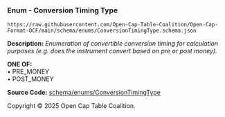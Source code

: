 ### Enum - Conversion Timing Type

`https://raw.githubusercontent.com/Open-Cap-Table-Coalition/Open-Cap-Format-OCF/main/schema/enums/ConversionTimingType.schema.json`

**Description:** _Enumeration of convertible conversion timing for calculation purposes (e.g. does the instrument convert based on pre or post money)._

**ONE OF:**</br>&bull; PRE_MONEY </br>&bull; POST_MONEY

**Source Code:** [schema/enums/ConversionTimingType](../../../../schema/enums/ConversionTimingType.schema.json)

Copyright © 2025 Open Cap Table Coalition.
